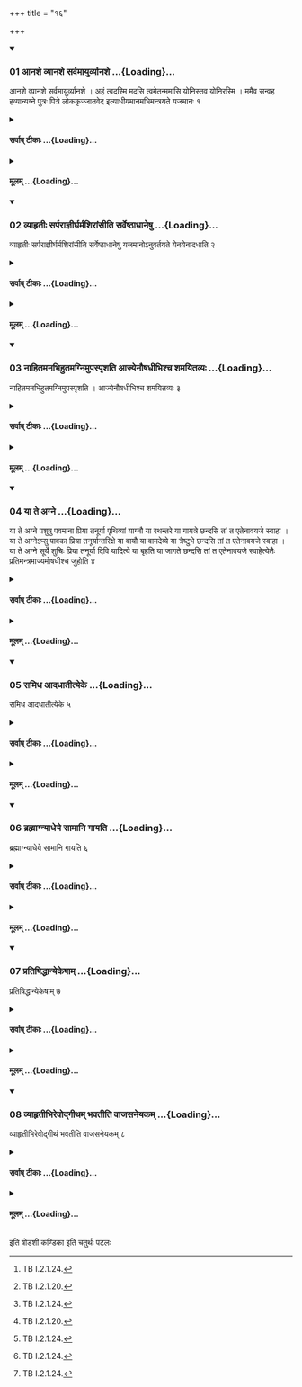 +++
title = "१६"

+++

<div class="js_include" includetitle="true" newlevelforh1="3" unfilled url="/vedAH_yajuH/taittirIyam/sUtram/ApastambaH/shrautam/vishvAsa-prastutiH/05/16/01_Anashe_vyAnashe_sarvamAyurvyAnashe.md">
<details open><summary><h3>01 आनशे व्यानशे सर्वमायुर्व्यानशे ...{Loading}...</h3></summary>

आनशे व्यानशे सर्वमायुर्व्यानशे । अहं त्वदस्मि मदसि त्वमेतन्ममासि योनिस्तव योनिरस्मि । ममैव सन्वह हव्यान्यग्ने पुत्रः पित्रे लोककृज्जातवेद इत्याधीयमानमभिमन्त्रयते यजमानः १
</details>
</div>
<div class="js_include collapsed" newlevelforh1="4" title="सर्वाष् टीकाः" unfilled url="/vedAH_yajuH/taittirIyam/sUtram/ApastambaH/shrautam/sarvASh_TIkAH/05/16/01_Anashe_vyAnashe_sarvamAyurvyAnashe.md">
<details><summary><h4>सर्वाष् टीकाः ...{Loading}...</h4></summary>
<details><summary>थिते</summary>

1. With ānaśe vyānaśe...[^1] and with ahaṁ tvadasmi...[^2] the sacrificer addresses the (fire) being placed.  


[^1]: TB I.2.1.24.  

[^2]: TB I.2.1.20.
</details>
</details>
</div>
<div class="js_include collapsed" newlevelforh1="4" title="मूलम्" unfilled url="/vedAH_yajuH/taittirIyam/sUtram/ApastambaH/shrautam/mUlam/05/16/01_Anashe_vyAnashe_sarvamAyurvyAnashe.md">
<details><summary><h4>मूलम् ...{Loading}...</h4></summary>

आनशे व्यानशे सर्वमायुर्व्यानशे । अहं त्वदस्मि मदसि त्वमेतन्ममासि योनिस्तव योनिरस्मि । ममैव सन्वह हव्यान्यग्ने पुत्रः पित्रे लोककृज्जातवेद इत्याधीयमानमभिमन्त्रयते यजमानः १
</details>
</div>
<div class="js_include" includetitle="true" newlevelforh1="3" unfilled url="/vedAH_yajuH/taittirIyam/sUtram/ApastambaH/shrautam/vishvAsa-prastutiH/05/16/02_vyAhRtIH_sarparAjnIrgharmashirAMsIti_sarveShThAdhAneShu.md">
<details open><summary><h3>02 व्याहृतीः सर्पराज्ञीर्घर्मशिरांसीति सर्वेष्ठाधानेषु ...{Loading}...</h3></summary>

व्याहृतीः सर्पराज्ञीर्घर्मशिरांसीति सर्वेष्ठाधानेषु यजमानोऽनुवर्तयते येनयेनादधाति २
</details>
</div>
<div class="js_include collapsed" newlevelforh1="4" title="सर्वाष् टीकाः" unfilled url="/vedAH_yajuH/taittirIyam/sUtram/ApastambaH/shrautam/sarvASh_TIkAH/05/16/02_vyAhRtIH_sarparAjnIrgharmashirAMsIti_sarveShThAdhAneShu.md">
<details><summary><h4>सर्वाष् टीकाः ...{Loading}...</h4></summary>
<details><summary>थिते</summary>

2. In all the placings (of the fires) the sacrificer repeats the sacred utterances, Sarparājñī-verses, and Gharmaģiras-formulae with which (the Adhraryu) places (the fires).
</details>
</details>
</div>
<div class="js_include collapsed" newlevelforh1="4" title="मूलम्" unfilled url="/vedAH_yajuH/taittirIyam/sUtram/ApastambaH/shrautam/mUlam/05/16/02_vyAhRtIH_sarparAjnIrgharmashirAMsIti_sarveShThAdhAneShu.md">
<details><summary><h4>मूलम् ...{Loading}...</h4></summary>

व्याहृतीः सर्पराज्ञीर्घर्मशिरांसीति सर्वेष्ठाधानेषु यजमानोऽनुवर्तयते येनयेनादधाति २
</details>
</div>
<div class="js_include" includetitle="true" newlevelforh1="3" unfilled url="/vedAH_yajuH/taittirIyam/sUtram/ApastambaH/shrautam/vishvAsa-prastutiH/05/16/03_nAhitamanabhihutamagnimupaspRshati_AjyenauShadhIbhishcha_shamayitavyaH.md">
<details open><summary><h3>03 नाहितमनभिहुतमग्निमुपस्पृशति आज्येनौषधीभिश्च शमयितव्यः ...{Loading}...</h3></summary>

नाहितमनभिहुतमग्निमुपस्पृशति । आज्येनौषधीभिश्च शमयितव्यः ३
</details>
</div>
<div class="js_include collapsed" newlevelforh1="4" title="सर्वाष् टीकाः" unfilled url="/vedAH_yajuH/taittirIyam/sUtram/ApastambaH/shrautam/sarvASh_TIkAH/05/16/03_nAhitamanabhihutamagnimupaspRshati_AjyenauShadhIbhishcha_shamayitavyaH.md">
<details><summary><h4>सर्वाष् टीकाः ...{Loading}...</h4></summary>
<details><summary>थिते</summary>

3. He does not touch the fire which has been established and in which no offering has been made[^1]. The fire should be pacified by means of ghee and herbs[^2].  


[^1]: The newly established fire is dangerous as it were.  

[^2]: Cf. KS VIII. 11.
</details>
</details>
</div>
<div class="js_include collapsed" newlevelforh1="4" title="मूलम्" unfilled url="/vedAH_yajuH/taittirIyam/sUtram/ApastambaH/shrautam/mUlam/05/16/03_nAhitamanabhihutamagnimupaspRshati_AjyenauShadhIbhishcha_shamayitavyaH.md">
<details><summary><h4>मूलम् ...{Loading}...</h4></summary>

नाहितमनभिहुतमग्निमुपस्पृशति । आज्येनौषधीभिश्च शमयितव्यः ३
</details>
</div>
<div class="js_include" includetitle="true" newlevelforh1="3" unfilled url="/vedAH_yajuH/taittirIyam/sUtram/ApastambaH/shrautam/vishvAsa-prastutiH/05/16/04_yA_te_agne.md">
<details open><summary><h3>04 या ते अग्ने ...{Loading}...</h3></summary>

या ते अग्ने पशुषु पवमाना प्रिया तनूर्या पृथिव्यां याग्नौ या रथन्तरे या गायत्रे छन्दसि तां त एतेनावयजे स्वाहा । या ते अग्नेऽप्सु पावका प्रिया तनूर्यान्तरिक्षे या वायौ या वामदेव्ये या त्रैष्टुभे छन्दसि तां त एतेनावयजे स्वाहा । या ते अग्ने सूर्ये शुचिः प्रिया तनूर्या दिवि यादित्ये या बृहति या जागते छन्दसि तां त एतेनावयजे स्वाहेत्येतैः प्रतिमन्त्रमाज्यमोषधीश्च जुहोति ४
</details>
</div>
<div class="js_include collapsed" newlevelforh1="4" title="सर्वाष् टीकाः" unfilled url="/vedAH_yajuH/taittirIyam/sUtram/ApastambaH/shrautam/sarvASh_TIkAH/05/16/04_yA_te_agne.md">
<details><summary><h4>सर्वाष् टीकाः ...{Loading}...</h4></summary>
<details><summary>थिते</summary>

4. With each one of the following formulae (the sacrificer) offers ghee and herbs in the three fires: yā te agne paśuṣu...
</details>
</details>
</div>
<div class="js_include collapsed" newlevelforh1="4" title="मूलम्" unfilled url="/vedAH_yajuH/taittirIyam/sUtram/ApastambaH/shrautam/mUlam/05/16/04_yA_te_agne.md">
<details><summary><h4>मूलम् ...{Loading}...</h4></summary>

या ते अग्ने पशुषु पवमाना प्रिया तनूर्या पृथिव्यां याग्नौ या रथन्तरे या गायत्रे छन्दसि तां त एतेनावयजे स्वाहा । या ते अग्नेऽप्सु पावका प्रिया तनूर्यान्तरिक्षे या वायौ या वामदेव्ये या त्रैष्टुभे छन्दसि तां त एतेनावयजे स्वाहा । या ते अग्ने सूर्ये शुचिः प्रिया तनूर्या दिवि यादित्ये या बृहति या जागते छन्दसि तां त एतेनावयजे स्वाहेत्येतैः प्रतिमन्त्रमाज्यमोषधीश्च जुहोति ४
</details>
</div>
<div class="js_include" includetitle="true" newlevelforh1="3" unfilled url="/vedAH_yajuH/taittirIyam/sUtram/ApastambaH/shrautam/vishvAsa-prastutiH/05/16/05_samidha_AdadhAtItyeke.md">
<details open><summary><h3>05 समिध आदधातीत्येके ...{Loading}...</h3></summary>

समिध आदधातीत्येके ५
</details>
</div>
<div class="js_include collapsed" newlevelforh1="4" title="सर्वाष् टीकाः" unfilled url="/vedAH_yajuH/taittirIyam/sUtram/ApastambaH/shrautam/sarvASh_TIkAH/05/16/05_samidha_AdadhAtItyeke.md">
<details><summary><h4>सर्वाष् टीकाः ...{Loading}...</h4></summary>
<details><summary>थिते</summary>

5. According to some (ritualists) he offers fuel-sticks (with these formulae).
</details>
</details>
</div>
<div class="js_include collapsed" newlevelforh1="4" title="मूलम्" unfilled url="/vedAH_yajuH/taittirIyam/sUtram/ApastambaH/shrautam/mUlam/05/16/05_samidha_AdadhAtItyeke.md">
<details><summary><h4>मूलम् ...{Loading}...</h4></summary>

समिध आदधातीत्येके ५
</details>
</div>
<div class="js_include" includetitle="true" newlevelforh1="3" unfilled url="/vedAH_yajuH/taittirIyam/sUtram/ApastambaH/shrautam/vishvAsa-prastutiH/05/16/06_brahmAgnyAdheye_sAmAni_gAyati.md">
<details open><summary><h3>06 ब्रह्माग्न्याधेये सामानि गायति ...{Loading}...</h3></summary>

ब्रह्माग्न्याधेये सामानि गायति ६
</details>
</div>
<div class="js_include collapsed" newlevelforh1="4" title="सर्वाष् टीकाः" unfilled url="/vedAH_yajuH/taittirIyam/sUtram/ApastambaH/shrautam/sarvASh_TIkAH/05/16/06_brahmAgnyAdheye_sAmAni_gAyati.md">
<details><summary><h4>सर्वाष् टीकाः ...{Loading}...</h4></summary>
<details><summary>थिते</summary>

6. In the Agnyādheya (-ritual) the Brhaman sings Sāmans[^1]  


[^1]: According Lātyāss IV.10.1ff and Drāhyaśs XII.1. 29ff either the Brahman or the Udgātr̥ should sing sāmans in the Agnyādheya (fire-establishment-)ritual. According to Jaminīyaśs 22 the Udgātr̥ should sing the Sāmans. It mentions a view according to which the Brahman may sing them. According to Kātyāśs IV.9.1-9, either Adhvaryu or the Brahman should sing the Sāmans.
</details>
</details>
</div>
<div class="js_include collapsed" newlevelforh1="4" title="मूलम्" unfilled url="/vedAH_yajuH/taittirIyam/sUtram/ApastambaH/shrautam/mUlam/05/16/06_brahmAgnyAdheye_sAmAni_gAyati.md">
<details><summary><h4>मूलम् ...{Loading}...</h4></summary>

ब्रह्माग्न्याधेये सामानि गायति ६
</details>
</div>
<div class="js_include" includetitle="true" newlevelforh1="3" unfilled url="/vedAH_yajuH/taittirIyam/sUtram/ApastambaH/shrautam/vishvAsa-prastutiH/05/16/07_pratiShiddhAnyekeShAm.md">
<details open><summary><h3>07 प्रतिषिद्धान्येकेषाम् ...{Loading}...</h3></summary>

प्रतिषिद्धान्येकेषाम् ७
</details>
</div>
<div class="js_include collapsed" newlevelforh1="4" title="सर्वाष् टीकाः" unfilled url="/vedAH_yajuH/taittirIyam/sUtram/ApastambaH/shrautam/sarvASh_TIkAH/05/16/07_pratiShiddhAnyekeShAm.md">
<details><summary><h4>सर्वाष् टीकाः ...{Loading}...</h4></summary>
<details><summary>थिते</summary>

7. According to some[^1] (ritualists the Sāmans are) prohibited (in the Agnyādheya-ritual).  

[^1]: The Kaṭhas in the Agnyādheya-Brāhmaṇa.
</details>
</details>
</div>
<div class="js_include collapsed" newlevelforh1="4" title="मूलम्" unfilled url="/vedAH_yajuH/taittirIyam/sUtram/ApastambaH/shrautam/mUlam/05/16/07_pratiShiddhAnyekeShAm.md">
<details><summary><h4>मूलम् ...{Loading}...</h4></summary>

प्रतिषिद्धान्येकेषाम् ७
</details>
</div>
<div class="js_include" includetitle="true" newlevelforh1="3" unfilled url="/vedAH_yajuH/taittirIyam/sUtram/ApastambaH/shrautam/vishvAsa-prastutiH/05/16/08_vyAhRtIbhirevodgItham_bhavatIti_vAjasaneyakam.md">
<details open><summary><h3>08 व्याहृतीभिरेवोद्गीथम् भवतीति वाजसनेयकम् ...{Loading}...</h3></summary>

व्याहृतीभिरेवोद्गीथं भवतीति वाजसनेयकम् ८
</details>
</div>
<div class="js_include collapsed" newlevelforh1="4" title="सर्वाष् टीकाः" unfilled url="/vedAH_yajuH/taittirIyam/sUtram/ApastambaH/shrautam/sarvASh_TIkAH/05/16/08_vyAhRtIbhirevodgItham_bhavatIti_vAjasaneyakam.md">
<details><summary><h4>सर्वाष् टीकाः ...{Loading}...</h4></summary>
<details><summary>थिते</summary>

8. The Vājasaneyaka (opinion is that the work of) Udgītha (singing) is done by the sacred utterances (Vyāhr̥tīs) them selves.[^1]  

[^1]: This opinion is not found in either ŚB or Kātyāśs. See, however, ŚB II.1.4.14, 25.
</details>
</details>
</div>
<div class="js_include collapsed" newlevelforh1="4" title="मूलम्" unfilled url="/vedAH_yajuH/taittirIyam/sUtram/ApastambaH/shrautam/mUlam/05/16/08_vyAhRtIbhirevodgItham_bhavatIti_vAjasaneyakam.md">
<details><summary><h4>मूलम् ...{Loading}...</h4></summary>

व्याहृतीभिरेवोद्गीथं भवतीति वाजसनेयकम् ८
</details>
</div>





  
इति षोडशी कण्डिका 
इति चतुर्थः पटलः
